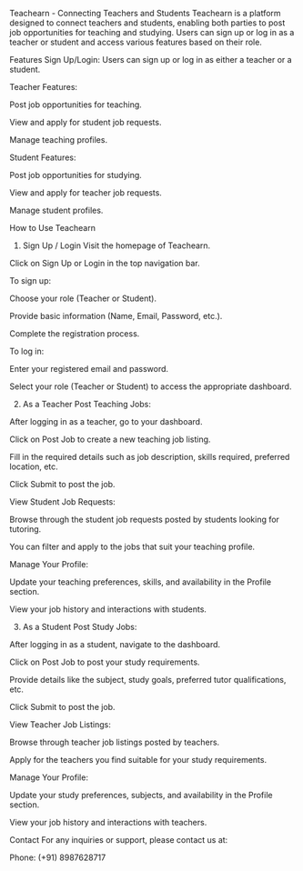 Teachearn - Connecting Teachers and Students
Teachearn is a platform designed to connect teachers and students, enabling both parties to post job opportunities for teaching and studying. Users can sign up or log in as a teacher or student and access various features based on their role.

Features
Sign Up/Login: Users can sign up or log in as either a teacher or a student.

Teacher Features:

Post job opportunities for teaching.

View and apply for student job requests.

Manage teaching profiles.

Student Features:

Post job opportunities for studying.

View and apply for teacher job requests.

Manage student profiles.

How to Use Teachearn
1. Sign Up / Login
Visit the homepage of Teachearn.

Click on Sign Up or Login in the top navigation bar.

To sign up:

Choose your role (Teacher or Student).

Provide basic information (Name, Email, Password, etc.).

Complete the registration process.

To log in:

Enter your registered email and password.

Select your role (Teacher or Student) to access the appropriate dashboard.

2. As a Teacher
Post Teaching Jobs:

After logging in as a teacher, go to your dashboard.

Click on Post Job to create a new teaching job listing.

Fill in the required details such as job description, skills required, preferred location, etc.

Click Submit to post the job.

View Student Job Requests:

Browse through the student job requests posted by students looking for tutoring.

You can filter and apply to the jobs that suit your teaching profile.

Manage Your Profile:

Update your teaching preferences, skills, and availability in the Profile section.

View your job history and interactions with students.

3. As a Student
Post Study Jobs:

After logging in as a student, navigate to the dashboard.

Click on Post Job to post your study requirements.

Provide details like the subject, study goals, preferred tutor qualifications, etc.

Click Submit to post the job.

View Teacher Job Listings:

Browse through teacher job listings posted by teachers.

Apply for the teachers you find suitable for your study requirements.

Manage Your Profile:

Update your study preferences, subjects, and availability in the Profile section.

View your job history and interactions with teachers.

Contact
For any inquiries or support, please contact us at:

Phone: (+91) 8987628717

